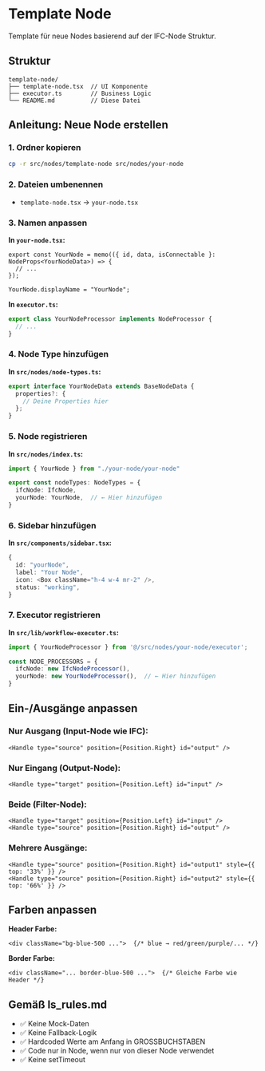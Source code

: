 # Template Node

Template für neue Nodes basierend auf der IFC-Node Struktur.

## Struktur

```
template-node/
├── template-node.tsx  // UI Komponente
├── executor.ts        // Business Logic
└── README.md          // Diese Datei
```

## Anleitung: Neue Node erstellen

### 1. Ordner kopieren
```bash
cp -r src/nodes/template-node src/nodes/your-node
```

### 2. Dateien umbenennen
- `template-node.tsx` → `your-node.tsx`

### 3. Namen anpassen

**In `your-node.tsx`:**
```tsx
export const YourNode = memo(({ id, data, isConnectable }: NodeProps<YourNodeData>) => {
  // ...
});

YourNode.displayName = "YourNode";
```

**In `executor.ts`:**
```typescript
export class YourNodeProcessor implements NodeProcessor {
  // ...
}
```

### 4. Node Type hinzufügen

**In `src/nodes/node-types.ts`:**
```typescript
export interface YourNodeData extends BaseNodeData {
  properties?: {
    // Deine Properties hier
  };
}
```

### 5. Node registrieren

**In `src/nodes/index.ts`:**
```typescript
import { YourNode } from "./your-node/your-node"

export const nodeTypes: NodeTypes = {
  ifcNode: IfcNode,
  yourNode: YourNode,  // ← Hier hinzufügen
}
```

### 6. Sidebar hinzufügen

**In `src/components/sidebar.tsx`:**
```typescript
{
  id: "yourNode",
  label: "Your Node",
  icon: <Box className="h-4 w-4 mr-2" />,
  status: "working",
}
```

### 7. Executor registrieren

**In `src/lib/workflow-executor.ts`:**
```typescript
import { YourNodeProcessor } from '@/src/nodes/your-node/executor';

const NODE_PROCESSORS = {
  ifcNode: new IfcNodeProcessor(),
  yourNode: new YourNodeProcessor(),  // ← Hier hinzufügen
}
```

## Ein-/Ausgänge anpassen

### Nur Ausgang (Input-Node wie IFC):
```tsx
<Handle type="source" position={Position.Right} id="output" />
```

### Nur Eingang (Output-Node):
```tsx
<Handle type="target" position={Position.Left} id="input" />
```

### Beide (Filter-Node):
```tsx
<Handle type="target" position={Position.Left} id="input" />
<Handle type="source" position={Position.Right} id="output" />
```

### Mehrere Ausgänge:
```tsx
<Handle type="source" position={Position.Right} id="output1" style={{ top: '33%' }} />
<Handle type="source" position={Position.Right} id="output2" style={{ top: '66%' }} />
```

## Farben anpassen

**Header Farbe:**
```tsx
<div className="bg-blue-500 ...">  {/* blue → red/green/purple/... */}
```

**Border Farbe:**
```tsx
<div className="... border-blue-500 ...">  {/* Gleiche Farbe wie Header */}
```

## Gemäß ls_rules.md

- ✅ Keine Mock-Daten
- ✅ Keine Fallback-Logik
- ✅ Hardcoded Werte am Anfang in GROSSBUCHSTABEN
- ✅ Code nur in Node, wenn nur von dieser Node verwendet
- ✅ Keine setTimeout
